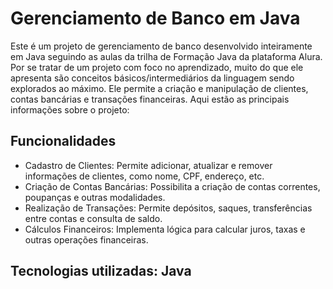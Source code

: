 # Gerenciamento de Banco em Java
Este é um projeto de gerenciamento de banco desenvolvido inteiramente em Java seguindo as aulas da trilha de Formação Java da plataforma Alura. Por se tratar de um projeto com foco no aprendizado, muito do que ele apresenta são conceitos básicos/intermediários da linguagem sendo explorados ao máximo. Ele permite a criação e manipulação de clientes, contas bancárias e transações financeiras. Aqui estão as principais informações sobre o projeto:

## Funcionalidades
 - Cadastro de Clientes: Permite adicionar, atualizar e remover informações de clientes, como nome, CPF, endereço, etc.
 - Criação de Contas Bancárias: Possibilita a criação de contas correntes, poupanças e outras modalidades.
 - Realização de Transações: Permite depósitos, saques, transferências entre contas e consulta de saldo.
 - Cálculos Financeiros: Implementa lógica para calcular juros, taxas e outras operações financeiras.

## Tecnologias utilizadas: Java
